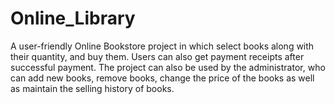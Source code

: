 # Online_Library
A user-friendly Online Bookstore project in which select books along with their quantity, and buy them. Users can also get payment receipts after successful payment. The project can also be used by the administrator, who can add new books, remove books, change the price of the books as well as maintain the selling history of books.
